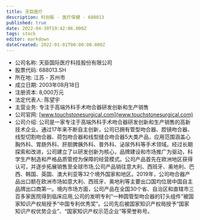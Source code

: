 ```yaml
---
title: 天臣医疗
description: 科创板 - 医疗保健 - 688013
published: true
date: 2022-04-30T19:42:06.000Z
tags: stock
editor: markdown
dateCreated: 2022-01-01T00:00:00.000Z
---
```


- 公司名称: 天臣国际医疗科技股份有限公司
- 股票代码: 688013.SH
- 所在地: 江苏 - 苏州市
- 成立日期: 2003年08月18日
- 注册资本: 8,000万元
- 法定代表人: 陈望宇
- 主营业务: 专注于高端外科手术吻合器研发创新和生产销售
- 公司官网: [www.touchstonesurgical.com](www.touchstonesurgical.com)
- 公司介绍: 公司是一家专注于高端外科手术吻合器研发创新和生产销售的高新技术企业。通过17年来不断自主创新，公司已拥有管型吻合器、腔镜吻合器、线型切割吻合器、荷包吻合器和线型缝合吻合器5大类产品，应用范围涵盖心胸外科、胃肠外科、肝胆脾胰外科、普外科、泌尿外科等手术领域。经过长期探索和改进，公司建立了以研发创新为核心，品牌建设和市场推广为驱动，科学生产制造和严格品质管控为保障的经营模式。公司产品首先在欧洲地区获得认可，并逐步拓展销售至全球市场,公司产品销往意大利、西班牙、奥地利、巴西、韩国、英国、澳大利亚等32个境外国家和地区。2019年，公司吻合器产品出口额在欧洲市场如意大利、西班牙、奥地利等主要出口国均位居中国自主品牌出口商第一。境内市场方面，公司产品在全国30个省、自治区和直辖市三百多家医院得到临床应用,公司的发明专利“一种圆管型吻合器的钉头组件”被国家知识产权局授予“中国专利优秀奖”。公司先后被国家知识产权局授予“国家知识产权优势企业”、“国家知识产权示范企业”等荣誉称号。


